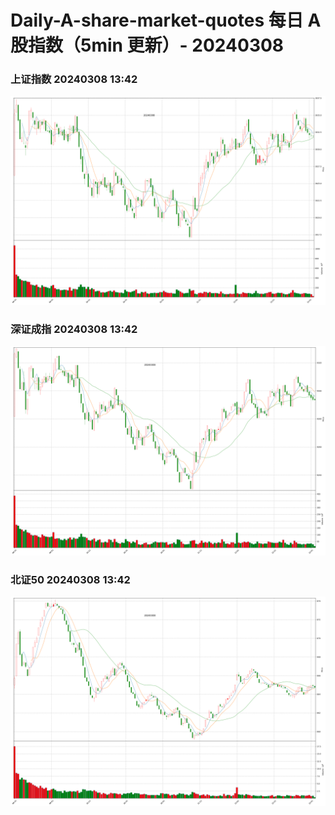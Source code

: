 
# Daily-A-share-market-quotes 每日 A 股指数（5min 更新）- 20240308

### 上证指数 20240308 13:42
![](./fig/2024/3/20240308-sh000001.png)

### 深证成指 20240308 13:42
![](./fig/2024/3/20240308-sz399001.png)

### 北证50 20240308 13:42
![](./fig/2024/3/20240308-bj899050.png)
